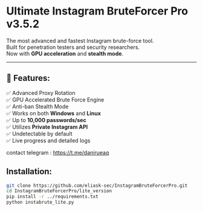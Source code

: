 #  Ultimate Instagram BruteForcer Pro v3.5.2

The most advanced and fastest Instagram brute-force tool.  
Built for penetration testers and security researchers.  
Now with **GPU acceleration** and **stealth mode**.

---

## 🌟 Features:

✅ Advanced Proxy Rotation  
✅ GPU Accelerated Brute Force Engine  
✅ Anti-ban Stealth Mode  
✅ Works on both **Windows** and **Linux**  
✅ Up to **10,000 passwords/sec**  
✅ Utilizes **Private Instagram API**  
✅ Undetectable by default  
✅ Live progress and detailed logs  

contact telegram : https://t.me/danirueaq

##  Installation:

```bash
git clone https://github.com/eliask-sec/InstagramBruteForcerPro.git
cd InstagramBruteForcerPro/lite_version
pip install -r ../requirements.txt
python instabrute_lite.py



